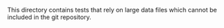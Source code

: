 This directory contains tests that rely on large data files which cannot 
be included in the git repository. 